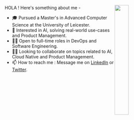                                                                                                             
HOLA ! Here's something about me -
<img src="https://media.giphy.com/media/v1.Y2lkPTc5MGI3NjExcGNianhqOGpzd3o1OXEyOWlrY2tydjFsM2p5YWx3MjFlbjl6ZjhzNiZlcD12MV9pbnRlcm5hbF9naWZfYnlfaWQmY3Q9Zw/5k5vZwRFZR5aZeniqb/giphy.gif" align="right"  width="30%"/>

- 🎓 Pursued a Master's in Advanced Computer Science at the University of Leicester.
- 👀 Interested in AI, solving real-world use-cases and Product Management.
- 👯‍♀️ Open to full-time roles in DevOps and Software Engineering.
- 🤝🏻 Looking to collaborate on topics related to AI, Cloud Native and Product Management.
- 📫 How to reach me : Message me on [LinkedIn](https://www.linkedin.com/in/saranyanambiar/) or [Twitter](witter.com/saranyanambiarr).

<!---
saranyanambiarr/saranyanambiarr is a ✨ special ✨ repository because its `README.md` (this file) appears on your GitHub profile.
You can click the Preview link to take a look at your changes.
--->
